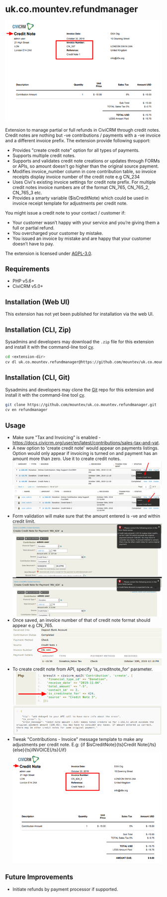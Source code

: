 # uk.co.mountev.refundmanager

![Screenshot](/images/refund-invoice.png)

Extension to manage partial or full refunds in CiviCRM through credit notes. Credit notes are nothing but -ve contributions / payments with a -ve invoice and a different invoice prefix.
The extension provide following support:
* Provides "create credit note" option for all types of payments.
* Supports multiple credit notes.
* Supports and validates credit note creations or updates through FORMs or APIs, so amount doesn't go higher than the original source payment.
* Modifies invoice_number column in core contribution table, so invoice receipts display invoice number of the credit note e.g CN_234
* Uses Civi's existing invoice settings for credit note prefix. For multiple credit notes invoice numbers are of the format CN_765, CN_765_2, CN_765_3 etc.
* Provides a smarty variable ($isCreditNote) which could be used in invoice receipt template for adjustments per credit note.

You might issue a credit note to your contact / customer if:
* Your customer wasn’t happy with your service and you’re giving them a full or partial refund.
* You overcharged your customer by mistake.
* You issued an invoice by mistake and are happy that your customer doesn’t have to pay.

The extension is licensed under [AGPL-3.0](LICENSE.txt).

## Requirements

* PHP v5.6+
* CiviCRM v5.0+

## Installation (Web UI)

This extension has not yet been published for installation via the web UI.

## Installation (CLI, Zip)

Sysadmins and developers may download the `.zip` file for this extension and
install it with the command-line tool [cv](https://github.com/civicrm/cv).

```bash
cd <extension-dir>
cv dl uk.co.mountev.refundmanager@https://github.com/mountev/uk.co.mountev.refundmanager/archive/master.zip
```

## Installation (CLI, Git)

Sysadmins and developers may clone the [Git](https://en.wikipedia.org/wiki/Git) repo for this extension and
install it with the command-line tool [cv](https://github.com/civicrm/cv).

```bash
git clone https://github.com/mountev/uk.co.mountev.refundmanager.git
cv en refundmanager
```

## Usage

* Make sure "Tax and Invoicing" is enabled - https://docs.civicrm.org/user/en/latest/contributions/sales-tax-and-vat.
* A new option to 'create credit note' would appear on payments listings. Option would only appear if invoicing is turned on and payment has an amount more than zero. Use it to create credit notes.
![Screenshot](/images/refund-tab-option.png)
![Screenshot](/images/refund-search-selector-option.png)
* Form validation will make sure that the amount entered is -ve and within credit limit.
![Screenshot](/images/refund-form-validation1.png)
![Screenshot](/images/refund-form-validation2.png)
* Once saved, an invoice number of that of credit note format should appear e.g CN_765.
![Screenshot](/images/refund-on-save1.png)
* To create credit note from API, specify 'is_creditnote_for' parameter.
![Screenshot](/images/refund-api-create.png)
![Screenshot](/images/refund-api-error.png)
* Tweak "Contributions - Invoice" message template to make any adjustments per credit note. E.g:
{if $isCreditNote}{ts}Credit Note{/ts}{else}{ts}INVOICE{/ts}{/if}
![Screenshot](/images/refund-invoice2.png)

## Future Improvements

* Initiate refunds by payment processor if supported.
